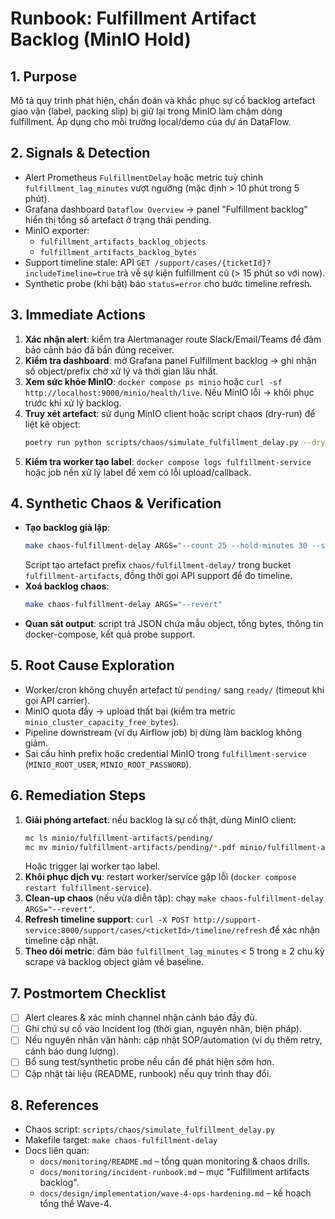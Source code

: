 # Runbook: Fulfillment Artifact Backlog (MinIO Hold)

## 1. Purpose
Mô tả quy trình phát hiện, chẩn đoán và khắc phục sự cố backlog artefact giao vận (label, packing slip) bị giữ lại trong MinIO làm chậm dòng fulfillment. Áp dụng cho môi trường local/demo của dự án DataFlow.

## 2. Signals & Detection
- Alert Prometheus `FulfillmentDelay` hoặc metric tuỳ chỉnh `fulfillment_lag_minutes` vượt ngưỡng (mặc định > 10 phút trong 5 phút).
- Grafana dashboard `Dataflow Overview` → panel "Fulfillment backlog" hiển thị tổng số artefact ở trạng thái pending.
- MinIO exporter:
  - `fulfillment_artifacts_backlog_objects`
  - `fulfillment_artifacts_backlog_bytes`
- Support timeline stale: API `GET /support/cases/{ticketId}?includeTimeline=true` trả về sự kiện fulfillment cũ (> 15 phút so với now).
- Synthetic probe (khi bật) báo `status=error` cho bước timeline refresh.

## 3. Immediate Actions
1. **Xác nhận alert**: kiểm tra Alertmanager route Slack/Email/Teams để đảm bảo cảnh báo đã bắn đúng receiver.
2. **Kiểm tra dashboard**: mở Grafana panel Fulfillment backlog → ghi nhận số object/prefix chờ xử lý và thời gian lâu nhất.
3. **Xem sức khỏe MinIO**: `docker compose ps minio` hoặc `curl -sf http://localhost:9000/minio/health/live`. Nếu MinIO lỗi → khôi phục trước khi xử lý backlog.
4. **Truy xét artefact**: sử dụng MinIO client hoặc script chaos (dry-run) để liệt kê object:
   ```bash
   poetry run python scripts/chaos/simulate_fulfillment_delay.py --dry-run --prefix pending/ --count 5
   ```
5. **Kiểm tra worker tạo label**: `docker compose logs fulfillment-service` hoặc job nền xử lý label để xem có lỗi upload/callback.

## 4. Synthetic Chaos & Verification
- **Tạo backlog giả lập**: 
  ```bash
  make chaos-fulfillment-delay ARGS="--count 25 --hold-minutes 30 --support-ticket-id <ticket>"
  ```
  Script tạo artefact prefix `chaos/fulfillment-delay/` trong bucket `fulfillment-artifacts`, đồng thời gọi API support để đo timeline.
- **Xoá backlog chaos**: 
  ```bash
  make chaos-fulfillment-delay ARGS="--revert"
  ```
- **Quan sát output**: script trả JSON chứa mẫu object, tổng bytes, thông tin docker-compose, kết quả probe support.

## 5. Root Cause Exploration
- Worker/cron không chuyển artefact từ `pending/` sang `ready/` (timeout khi gọi API carrier).
- MinIO quota đầy → upload thất bại (kiểm tra metric `minio_cluster_capacity_free_bytes`).
- Pipeline downstream (ví dụ Airflow job) bị dừng làm backlog không giảm.
- Sai cấu hình prefix hoặc credential MinIO trong `fulfillment-service` (`MINIO_ROOT_USER`, `MINIO_ROOT_PASSWORD`).

## 6. Remediation Steps
1. **Giải phóng artefact**: nếu backlog là sự cố thật, dùng MinIO client:
   ```bash
   mc ls minio/fulfillment-artifacts/pending/
   mc mv minio/fulfillment-artifacts/pending/*.pdf minio/fulfillment-artifacts/ready/
   ```
   Hoặc trigger lại worker tạo label.
2. **Khôi phục dịch vụ**: restart worker/service gặp lỗi (`docker compose restart fulfillment-service`).
3. **Clean-up chaos** (nếu vừa diễn tập): chạy `make chaos-fulfillment-delay ARGS="--revert"`.
4. **Refresh timeline support**: `curl -X POST http://support-service:8000/support/cases/<ticketId>/timeline/refresh` để xác nhận timeline cập nhật.
5. **Theo dõi metric**: đảm bảo `fulfillment_lag_minutes` < 5 trong ≥ 2 chu kỳ scrape và backlog object giảm về baseline.

## 7. Postmortem Checklist
- [ ] Alert cleares & xác minh channel nhận cảnh báo đầy đủ.
- [ ] Ghi chú sự cố vào Incident log (thời gian, nguyên nhân, biện pháp).
- [ ] Nếu nguyên nhân vận hành: cập nhật SOP/automation (ví dụ thêm retry, cảnh báo dung lượng).
- [ ] Bổ sung test/synthetic probe nếu cần để phát hiện sớm hơn.
- [ ] Cập nhật tài liệu (README, runbook) nếu quy trình thay đổi.

## 8. References
- Chaos script: `scripts/chaos/simulate_fulfillment_delay.py`
- Makefile target: `make chaos-fulfillment-delay`
- Docs liên quan:
  - `docs/monitoring/README.md` – tổng quan monitoring & chaos drills.
  - `docs/monitoring/incident-runbook.md` – mục "Fulfillment artifacts backlog".
  - `docs/design/implementation/wave-4-ops-hardening.md` – kế hoạch tổng thể Wave-4.
